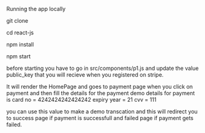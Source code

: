 
Running the app locally

git clone

cd react-js

npm install

npm start

before starting you have to go in src/components/p1.js and update the value public_key that you will recieve when you registered on stripe.

It will render the HomePage and goes to payment page when you click on payment and then fill the details for the payment demo details for payment is
card no = 4242424242424242
expiry year = 21
cvv = 111 

you can use this value to make a demo transcation and this will redirect you to success page if payment is successfull and failed page if payment gets failed.
